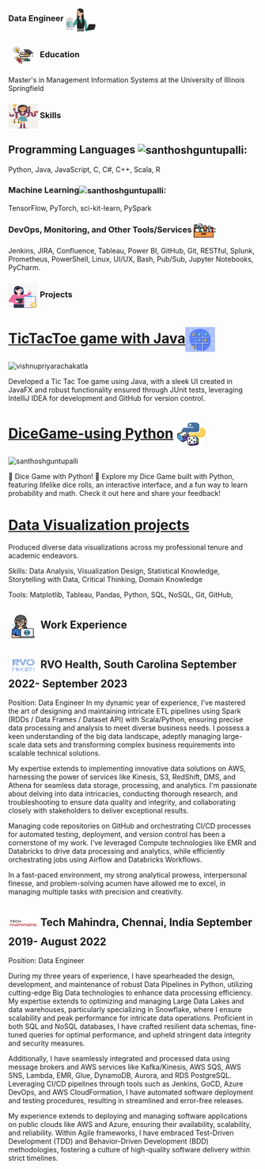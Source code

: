 
### Data Engineer <img align="center" src="assets/Data engineer .png" alt="vishnupriyarachakatla" height="50" width="60" />

### <img align="center" src="assets/Premium Vector | Collection colored thin icon of learning subject book graduated hat learning and education concept vector illustration.jpg" alt="vishnupriyaRachakatla" height="50" width="60" /> Education
Master's in Management Information Systems at the University of Illinois Springfield 

### <img align="center" src="assets/skills.png" alt="vishnupriyarachakatla" height="50" width="60" /> Skills
## Programming Languages <img align="center" src="assets/programming.png" alt="santhoshguntupalli" height="30" width="40" />:
Python, Java, JavaScript, C, C#, C++, Scala, R

### Machine Learning<img align="center" src="assets/machine-learning.png" alt="santhoshguntupalli" height="30" width="40" />:
TensorFlow, PyTorch, sci-kit-learn, PySpark

### DevOps, Monitoring, and Other Tools/Services <img align="center" src="assets/tool-box.png" alt="santhoshguntupalli" height="30" width="40" />:
Jenkins, JIRA, Confluence, Tableau, Power BI, GitHub, Git, RESTful, Splunk, Prometheus, PowerShell, Linux, UI/UX, Bash, Pub/Sub, Jupyter Notebooks, PyCharm.</strong></p>

### <img align="center" src="assets/projects.png" alt="vishnupriyarachakatla" height="50" width="60" /> Projects


 # [TicTacToe game with Java](https://github.com/Vrachakatla15/TicTacToe)<img align="center" src="assets/TicTacToe.png" alt="vishnupriyarachakatla" height="50" width="60" />  

<img align="center" src="assets/tictactoeoutput .mov" alt="vishnupriyarachakatla" height="200" width="400" />

Developed a Tic Tac Toe game using Java, with a sleek UI created in JavaFX and robust functionality ensured through JUnit tests, leveraging IntelliJ IDEA for development and GitHub for version control.

# [DiceGame-using Python](https://github.com/Vrachakatla15/Dicegamewithpython) <img align="center" src="assets/Dicegame.png" alt="vishnupriyarachakatla" height="50" width="60" />

<img align="center" src="assets/PythonPongGame-AI.gif" alt="santhoshguntupalli" height="200" width="400" />

🎲 Dice Game with Python! 🐍
Explore my Dice Game built with Python, featuring lifelike dice rolls, an interactive interface, and a fun way to learn probability and math. Check it out here and share your feedback!
# [Data Visualization projects]( https://public.tableau.com/app/profile/vishnupriya.rachakatla/vizzes)

Produced diverse data visualizations across my professional tenure and academic endeavors.

Skills: Data Analysis, Visualization Design, Statistical Knowledge, Storytelling with Data, Critical Thinking, Domain Knowledge

Tools: Matplotlib, Tableau, Pandas, Python, SQL, NoSQL, Git, GitHub,


## <img align="center" src="assets/Work Experience  Icons.jpg" alt="vishnupriyarachakatla" height="50" width="60" /> Work Experience

## <img align="center" src="assets/RVO.Health.png" alt="vishnupriyarachakatla" height="50" width="60" /> RVO Health, South Carolina                                                                                                                September 2022- September 2023
Position: Data Engineer
In my dynamic year of experience, I've mastered the art of designing and maintaining intricate ETL pipelines using Spark (RDDs / Data Frames / Dataset API) with Scala/Python, ensuring precise data processing and analysis to meet diverse business needs. I possess a keen understanding of the big data landscape, adeptly managing large-scale data sets and transforming complex business requirements into scalable technical solutions.

My expertise extends to implementing innovative data solutions on AWS, harnessing the power of services like Kinesis, S3, RedShift, DMS, and Athena for seamless data storage, processing, and analytics. I'm passionate about delving into data intricacies, conducting thorough research, and troubleshooting to ensure data quality and integrity, and collaborating closely with stakeholders to deliver exceptional results.

Managing code repositories on GitHub and orchestrating CI/CD processes for automated testing, deployment, and version control has been a cornerstone of my work. I've leveraged Compute technologies like EMR and Databricks to drive data processing and analytics, while efficiently orchestrating jobs using Airflow and Databricks Workflows.

In a fast-paced environment, my strong analytical prowess, interpersonal finesse, and problem-solving acumen have allowed me to excel, in managing multiple tasks with precision and creativity.

## <img align="center" src="assets/TechMahindra.png" alt="vishnupriyarachakatla" height="50" width="60" /> Tech Mahindra, Chennai, India                                                                                                                 September 2019- August 2022
Position: Data Engineer

During my three years of experience, I have spearheaded the design, development, and maintenance of robust Data Pipelines in Python, utilizing cutting-edge Big Data technologies to enhance data processing efficiency. My expertise extends to optimizing and managing Large Data Lakes and data warehouses, particularly specializing in Snowflake, where I ensure scalability and peak performance for intricate data operations. Proficient in both SQL and NoSQL databases, I have crafted resilient data schemas, fine-tuned queries for optimal performance, and upheld stringent data integrity and security measures.

Additionally, I have seamlessly integrated and processed data using message brokers and AWS services like Kafka/Kinesis, AWS SQS, AWS SNS, Lambda, EMR, Glue, DynamoDB, Aurora, and RDS PostgreSQL. Leveraging CI/CD pipelines through tools such as Jenkins, GoCD, Azure DevOps, and AWS CloudFormation, I have automated software deployment and testing procedures, resulting in streamlined and error-free releases.

My experience extends to deploying and managing software applications on public clouds like AWS and Azure, ensuring their availability, scalability, and reliability. Within Agile frameworks, I have embraced Test-Driven Development (TDD) and Behavior-Driven Development (BDD) methodologies, fostering a culture of high-quality software delivery within strict timelines.
